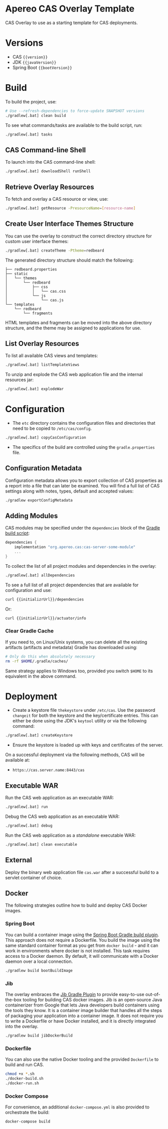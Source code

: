 Apereo CAS Overlay Template
=======================

CAS Overlay to use as a starting template for CAS deployments.

# Versions

- CAS `{{version}}`
- JDK `{{javaVersion}}`
- Spring Boot `{{bootVersion}}`

# Build

To build the project, use:

```bash
# Use --refresh-dependencies to force-update SNAPSHOT versions
./gradlew[.bat] clean build
```

To see what commands/tasks are available to the build script, run:

```bash
./gradlew[.bat] tasks
```

## CAS Command-line Shell

To launch into the CAS command-line shell:

```bash
./gradlew[.bat] downloadShell runShell
```

## Retrieve Overlay Resources

To fetch and overlay a CAS resource or view, use:

```bash
./gradlew[.bat] getResource -PresourceName=[resource-name]
```

## Create User Interface Themes Structure

You can use the overlay to construct the correct directory structure for custom user interface themes:

```bash
./gradlew[.bat] createTheme -Ptheme=redbeard
```

The generated directory structure should match the following:

```
├── redbeard.properties
├── static
│   └── themes
│       └── redbeard
│           ├── css
│           │   └── cas.css
│           └── js
│               └── cas.js
└── templates
    └── redbeard
        └── fragments
```

HTML templates and fragments can be moved into the above directory structure, and the theme may be assigned to applications for use.

## List Overlay Resources
 
To list all available CAS views and templates:

```bash
./gradlew[.bat] listTemplateViews
```

To unzip and explode the CAS web application file and the internal resources jar:

```bash
./gradlew[.bat] explodeWar
```

# Configuration

- The `etc` directory contains the configuration files and directories that need to be copied to `/etc/cas/config`.

```bash
./gradlew[.bat] copyCasConfiguration
```

- The specifics of the build are controlled using the `gradle.properties` file.

## Configuration Metadata

Configuration metadata allows you to export collection of CAS properties as a report into a file 
that can later be examined. You will find a full list of CAS settings along with notes, types, default and accepted values:

```bash
./gradlew exportConfigMetadata
```                           

## Adding Modules

CAS modules may be specified under the `dependencies` block of the [Gradle build script](build.gradle):

```gradle
dependencies {
    implementation "org.apereo.cas:cas-server-some-module"
    ...
}
```

To collect the list of all project modules and dependencies in the overlay:

```bash
./gradlew[.bat] allDependencies
```                                                                       

To see a full list of all project dependencies that are available for configuration and use:

```bash
curl {{initializrUrl}}/dependencies
```     

Or:

```bash
curl {{initializrUrl}}/actuator/info
```


### Clear Gradle Cache

If you need to, on Linux/Unix systems, you can delete all the existing artifacts 
(artifacts and metadata) Gradle has downloaded using:

```bash
# Only do this when absolutely necessary
rm -rf $HOME/.gradle/caches/
```

Same strategy applies to Windows too, provided you switch `$HOME` to its equivalent in the above command.

# Deployment

- Create a keystore file `thekeystore` under `/etc/cas`. Use the password `changeit` for both the keystore and the key/certificate entries. This can either be done using the JDK's `keytool` utility or via the following command:

```bash
./gradlew[.bat] createKeystore
```

- Ensure the keystore is loaded up with keys and certificates of the server.

On a successful deployment via the following methods, CAS will be available at:

* `https://cas.server.name:8443/cas`

## Executable WAR

Run the CAS web application as an executable WAR:

```bash
./gradlew[.bat] run
```

Debug the CAS web application as an executable WAR:

```bash
./gradlew[.bat] debug
```

Run the CAS web application as a *standalone* executable WAR:

```bash
./gradlew[.bat] clean executable
```

## External

Deploy the binary web application file `cas.war` after a successful build to a servlet container of choice.

## Docker

The following strategies outline how to build and deploy CAS Docker images.

### Spring Boot

You can build a container image using the [Spring Boot Gradle build plugin](https://docs.spring.io/spring-boot/docs/current/gradle-plugin/reference/html/). This approach does not require a Dockerfile. You build the image 
using the same standard container format as you get from `docker build` - and it can work in environments where docker is not installed.
This task requires access to a Docker daemon. By default, it will communicate with a Docker daemon over a local connection.

```bash
./gradlew build bootBuildImage
```

### Jib

The overlay embraces the [Jib Gradle Plugin](https://github.com/GoogleContainerTools/jib) to provide easy-to-use out-of-the-box tooling for building CAS docker images. Jib is an open-source Java containerizer from Google that lets Java developers build containers using the tools they know. It is a container image builder that handles all the steps of packaging your application into a container image. It does not require you to write a Dockerfile or have Docker installed, and it is directly integrated into the overlay.

```bash
./gradlew build jibDockerBuild
```

### Dockerfile

You can also use the native Docker tooling and the provided `Dockerfile` to build and run CAS.

```bash
chmod +x *.sh
./docker-build.sh
./docker-run.sh
```

### Docker Compose

For convenience, an additional `docker-compose.yml` is also provided to orchestrate the build:

```bash  
docker-compose build
```
